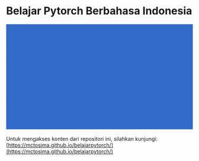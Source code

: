 # Belajar Pytorch Berbahasa Indonesia

<div align="center">
<img src="https://raw.githubusercontent.com/mctosima/belajarpytorch/main/assets/Homebanner1080.gif" width="1080"/>
</div>



Untuk mengakses konten dari repositori ini, silahkan kunjungi:
[https://mctosima.github.io/belajarpytorch/](https://mctosima.github.io/belajarpytorch/)
